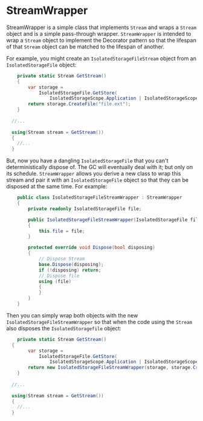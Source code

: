 StreamWrapper
=============

StreamWrapper is a simple class that implements `Stream` and wraps a `Stream` object and is a simple pass-through wrapper.  `StreamWrapper` is intended to wrap a `Stream` object to implement the Decorator pattern so that the lifespan of that `Stream` object can be matched to the lifespan of another.

For example, you might create an `IsolatedStorageFileStream` object from an `IsolatedStorageFile` object:

```C#
    private static Stream GetStream()
	{
		var storage =
			IsolatedStorageFile.GetStore(
				IsolatedStorageScope.Application | IsolatedStorageScope.Assembly | IsolatedStorageScope.Domain, null, null);
		return storage.CreateFile("file.ext");
	}
  
  //...
  
  using(Stream stream = GetStream())
  {
    //...
  }
```

But, now you have a dangling `IsolatedStorageFile` that you can't deterministically dispose of.  The GC will eventually deal with it; but only on its schedule.  `StreamWrapper` allows you derive a new class to wrap this stream and pair it with an `IsolatedStorageFile` object so that they can be disposed at the same time.  For example:

```C#
    public class IsolatedStorageFileStreamWrapper : StreamWrapper
	{
		private readonly IsolatedStorageFile file;

		public IsolatedStorageFileStreamWrapper(IsolatedStorageFile file, IsolatedStorageFileStream stream) : base(stream)
		{
			this.file = file;
		}

		protected override void Dispose(bool disposing)
		{
			// Dispose Stream
			base.Dispose(disposing);
			if (!disposing) return;
			// Dispose file
			using (file)
			{
			}
		}
	}
```

Then you can simply wrap both objects with the new `IsolatedStorageFileStreamWrapper` so that when the code using the `Stream` also disposes the `IsolatedStoragefile` object:

```C#
    private static Stream GetStream()
  {
		var storage =
			IsolatedStorageFile.GetStore(
				IsolatedStorageScope.Application | IsolatedStorageScope.Assembly | IsolatedStorageScope.Domain, null, null);
		return new IsolatedStorageFileStreamWrapper(storage, storage.CreateFile("file.ext"));
	}
  
  //...
  
  using(Stream stream = GetStream())
  {
    //...
  }
```
